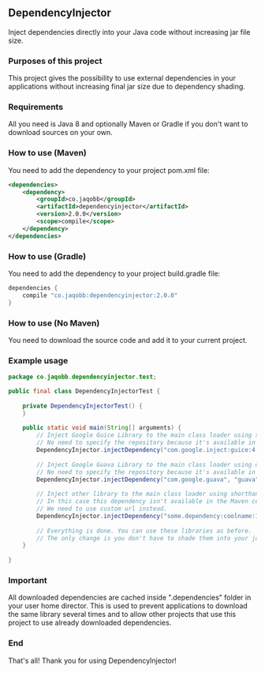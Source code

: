 ## DependencyInjector
Inject dependencies directly into your Java code without increasing jar file size.

### Purposes of this project
This project gives the possibility to use external dependencies in your applications without increasing final jar size due to dependency shading.

### Requirements
All you need is Java 8 and optionally Maven or Gradle if you don't want to download sources on your own.

### How to use (Maven)
You need to add the dependency to your project pom.xml file:
```xml
<dependencies>
    <dependency>
        <groupId>co.jaqobb</groupId>
        <artifactId>dependencyinjector</artifactId>
        <version>2.0.0</version>
        <scope>compile</scope>
    </dependency>
</dependencies>
```

### How to use (Gradle)
You need to add the dependency to your project build.gradle file:
```gradle
dependencies {
    compile "co.jaqobb:dependencyinjector:2.0.0"
}
```

### How to use (No Maven)
You need to download the source code and add it to your current project.

### Example usage
```java
package co.jaqobb.dependencyinjector.test;

public final class DependencyInjectorTest {
    
    private DependencyInjectorTest() {
    }
    
    public static void main(String[] arguments) {
        // Inject Google Guice Library to the main class loader using shorthand notation.
        // No need to specify the repository because it's available in the Maven central one.
        DependencyInjector.injectDependency("com.google.inject:guice:4.0", this.getClass().getClassLoader());
        
        // Inject Google Guava Library to the main class loader using old notation.
        // No need to specify the repository because it's available in the Maven central one.
        DependencyInjector.injectDependency("com.google.guava", "guava", "19.0", this.getClass().getClassLoader());
        
        // Inject other library to the main class loader using shorthand notation.
        // In this case this dependency isn't available in the Maven central repository.
        // We need to use custom url instead.
        DependencyInjector.injectDependency("some.dependency:coolname:1.2.3", "https://link.to.this.dependency.repository");
        
        // Everything is done. You can use these libraries as before.
        // The only change is you don't have to shade them into your jar file.
    }
    
}
```

### Important
All downloaded dependencies are cached inside ".dependencies" folder in your user home director. This is used to prevent applications to download the same library several times and to allow other projects that use this project to use already downloaded dependencies.

### End
That's all! Thank you for using DependencyInjector!